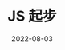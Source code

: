 ---
title: JS 起步 # 文章标题
date: 2022-08-03  # 文章修改时间
authors: Chengzihan # 作者昵称
tags: [web,JavaScript] # Tag标签
---
